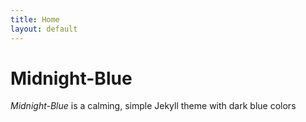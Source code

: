 ```yaml
---
title: Home
layout: default
---
```


# Midnight-Blue

*Midnight-Blue* is a calming, simple Jekyll theme with dark blue colors